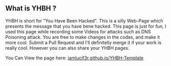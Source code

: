## What is YHBH ?
YHBH is short for "You Have Been Hacked". This is a silly Web-Page which presents the message that you have bene hacked. This page is just for fun, I used this page while recording some Videos for attacks such as DNS Poisoning attack.
You are free to make changes in the codes, and make it more cool. 
Submit a Pull Request and I'll definitelly merge it if your work is really cool.
However you can also share your YHBH pages.
<br>

You Can View the page here: [iamlucif3r.github.io/YHBH-Template](https://iamlucif3r.github.io/YHBH-Template/)
